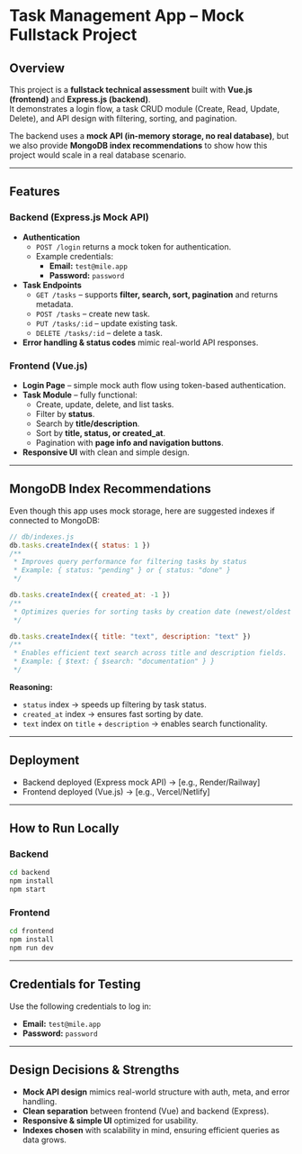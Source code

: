 # Task Management App – Mock Fullstack Project

## Overview
This project is a **fullstack technical assessment** built with **Vue.js (frontend)** and **Express.js (backend)**.  
It demonstrates a login flow, a task CRUD module (Create, Read, Update, Delete), and API design with filtering, sorting, and pagination.  

The backend uses a **mock API (in-memory storage, no real database)**, but we also provide **MongoDB index recommendations** to show how this project would scale in a real database scenario.

---

## Features

### Backend (Express.js Mock API)
- **Authentication**
  - `POST /login` returns a mock token for authentication.
  - Example credentials:  
    - **Email:** `test@mile.app`  
    - **Password:** `password`  
- **Task Endpoints**
  - `GET /tasks` – supports **filter, search, sort, pagination** and returns metadata.
  - `POST /tasks` – create new task.
  - `PUT /tasks/:id` – update existing task.
  - `DELETE /tasks/:id` – delete a task.
- **Error handling & status codes** mimic real-world API responses.

### Frontend (Vue.js)
- **Login Page** – simple mock auth flow using token-based authentication.
- **Task Module** – fully functional:
  - Create, update, delete, and list tasks.
  - Filter by **status**.
  - Search by **title/description**.
  - Sort by **title, status, or created_at**.
  - Pagination with **page info and navigation buttons**.
- **Responsive UI** with clean and simple design.

---

## MongoDB Index Recommendations
Even though this app uses mock storage, here are suggested indexes if connected to MongoDB:

```js
// db/indexes.js
db.tasks.createIndex({ status: 1 })
/**
 * Improves query performance for filtering tasks by status
 * Example: { status: "pending" } or { status: "done" }
 */

db.tasks.createIndex({ created_at: -1 })
/**
 * Optimizes queries for sorting tasks by creation date (newest/oldest first).
 */

db.tasks.createIndex({ title: "text", description: "text" })
/**
 * Enables efficient text search across title and description fields.
 * Example: { $text: { $search: "documentation" } }
 */
```

**Reasoning:**
- `status` index → speeds up filtering by task status.  
- `created_at` index → ensures fast sorting by date.  
- `text` index on `title` + `description` → enables search functionality.  

---

## Deployment
- Backend deployed (Express mock API) → [e.g., Render/Railway]  
- Frontend deployed (Vue.js) → [e.g., Vercel/Netlify]  

---

## How to Run Locally

### Backend
```bash
cd backend
npm install
npm start
```

### Frontend
```bash
cd frontend
npm install
npm run dev
```

---

## Credentials for Testing
Use the following credentials to log in:

- **Email:** `test@mile.app`  
- **Password:** `password`  

---

## Design Decisions & Strengths
- **Mock API design** mimics real-world structure with auth, meta, and error handling.
- **Clean separation** between frontend (Vue) and backend (Express).
- **Responsive & simple UI** optimized for usability.
- **Indexes chosen** with scalability in mind, ensuring efficient queries as data grows.
